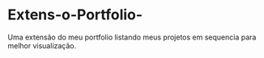 # Extens-o-Portfolio-
Uma extensão do meu portfolio listando meus projetos em sequencia para melhor visualização.
